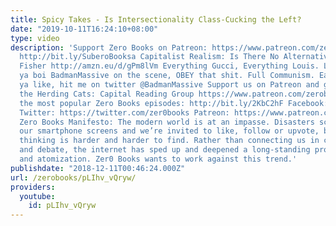 ```yaml
---
title: Spicy Takes - Is Intersectionality Class-Cucking the Left?
date: "2019-10-11T16:24:10+08:00"
type: video
description: 'Support Zero Books on Patreon: https://www.patreon.com/zerobooks Subscribe:
  http://bit.ly/SuberoBooksa Capitalist Realism: Is There No Alternative? by Mark
  Fisher http://amzn.eu/d/gPm8lVm Everything Gucci, Everything Louis. Lit AF it''s
  ya boi BadmanMassive on the scene, OBEY that shit. Full Communism. Eazy fam. It''s
  ya like, hit me on twitter @BadmanMassive Support us on Patreon and get access to
  the Herding Cats: Capital Reading Group https://www.patreon.com/zerobooks Watch
  the most popular Zero Books episodes: http://bit.ly/2KbC2hF Facebook: https://www.facebook.com/ZeroBooks/
  Twitter: https://twitter.com/zer0books Patreon: https://www.patreon.com/zerobooks
  Zero Books Manifesto: The modern world is at an impasse. Disasters scroll across
  our smartphone screens and we’re invited to like, follow or upvote, but critical
  thinking is harder and harder to find. Rather than connecting us in common struggle
  and debate, the internet has sped up and deepened a long-standing process of alienation
  and atomization. Zer0 Books wants to work against this trend.'
publishdate: "2018-12-11T00:46:24.000Z"
url: /zerobooks/pLIhv_vQryw/
providers:
  youtube:
    id: pLIhv_vQryw
---
```

